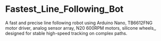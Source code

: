 # Fastest_Line_Following_Bot
A fast and precise line following robot using Arduino Nano, TB6612FNG motor driver, analog sensor array, N20 600RPM motors, silicone wheels,, designed for stable high-speed tracking on complex paths.
